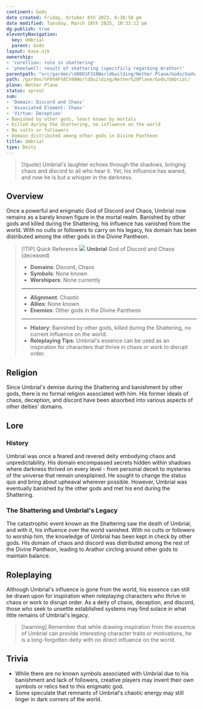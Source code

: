 ```yaml
---
continent: Gods
date created: Friday, October 6th 2023, 6:38:58 pm
date modified: Tuesday, March 18th 2025, 10:33:12 pm
dg-publish: true
eleventyNavigation:
  key: Umbrial
  parent: Gods
layout: base.njk
ownership:
- 'corellion: role in shattering'
- 'pheelwell: result of shattering (specificly regarding Arathor)'
parentpath: "src/garden/\U0001F310Worldbuilding/Nether Plane/Gods/Gods.md"
path: /garden/%F0%9F%8C%90Worldbuilding/Nether%20Plane/Gods/Umbrial/
plane: Nether Plane
status: sprout
sum:
- 'Domain: Discord and Chaos'
- 'Associated Element: Chaos'
- 'Virtue: Deception'
- Banished by other gods, least known by mortals
- Killed during the Shattering, no influence on the world
- No cults or followers
- Domain distributed among other gods in Divine Pantheon
title: Umbrial
type: Deity
---
```


> [!quote] Umbrial's laughter echoes through the shadows, bringing chaos and discord to all who hear it. Yet, his influence has waned, and now he is but a whisper in the darkness.
## Overview

Once a powerful and enigmatic God of Discord and Chaos, Umbrial now remains as a barely known figure in the mortal realm. Banished by other gods and killed during the Shattering, his influence has vanished from the world. With no cults or followers to carry on his legacy, his domain has been distributed among the other gods in the Divine Pantheon.

> [!TIP] Quick Reference
> ![](/static/Placeholder.png)
> **Umbrial** 
> God of Discord and Chaos (deceased)
>- **Domains**: Discord, Chaos
>- **Symbols**: None known
>- **Worshipers**: None currently
> ____
>- **Alignment**: Chaotic
>- **Allies**: None known
>- **Enemies**: Other gods in the Divine Pantheon
>____
>-  **History**: Banished by other gods, killed during the Shattering, no current influence on the world.
>- **Roleplaying Tips**: Umbrial's essence can be used as an inspiration for characters that thrive in chaos or work to disrupt order.

## Religion

Since Umbrial's demise during the Shattering and banishment by other gods, there is no formal religion associated with him. His former ideals of chaos, deception, and discord have been absorbed into various aspects of other deities' domains.

## Lore

### History

Umbrial was once a feared and revered deity embodying chaos and unpredictability. His domain encompassed secrets hidden within shadows where darkness thrived on every level - from personal deceit to mysteries of the universe that remain unexplained. He sought to change the status quo and bring about upheaval wherever possible. However, Umbrial was eventually banished by the other gods and met his end during the Shattering.

### The Shattering and Umbrial's Legacy

The catastrophic event known as the Shattering saw the death of Umbrial, and with it, his influence over the world vanished. With no cults or followers to worship him, the knowledge of Umbrial has been kept in check by other gods. His domain of chaos and discord was distributed among the rest of the Divine Pantheon, leading to Arathor circling around other gods to maintain balance.

## Roleplaying

Although Umbrial's influence is gone from the world, his essence can still be drawn upon for inspiration when roleplaying characters who thrive in chaos or work to disrupt order. As a deity of chaos, deception, and discord, those who seek to unsettle established systems may find solace in what little remains of Umbrial's legacy.

> [!warning] Remember that while drawing inspiration from the essence of Umbrial can provide interesting character traits or motivations, he is a long-forgotten deity with no direct influence on the world.

## Trivia
- While there are no known symbols associated with Umbrial due to his banishment and lack of followers, creative players may invent their own symbols or relics tied to this enigmatic god.
- Some speculate that remnants of Umbrial's chaotic energy may still linger in dark corners of the world.